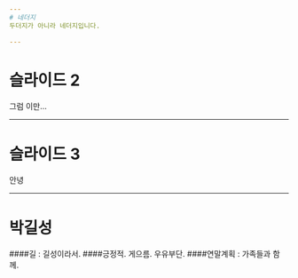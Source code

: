 ```yaml
---
# 네더지
두더지가 아니라 네더지입니다.

---
```

# 슬라이드 2
그럼 이만...

---
# 슬라이드 3
안녕

---
# 박길성
####길 : 길성이라서.
####긍정적. 게으름. 우유부단.
####연말계획 : 가족들과 함께.
